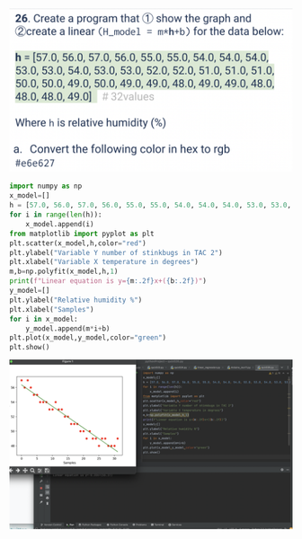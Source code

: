 ![](https://github.com/AleksandarDzudzevic/Unit_2/blob/main/quiz026text.png)
```.py
import numpy as np
x_model=[]
h = [57.0, 56.0, 57.0, 56.0, 55.0, 55.0, 54.0, 54.0, 54.0, 53.0, 53.0, 54.0, 53.0, 53.0, 52.0, 52.0, 51.0, 51.0, 51.0, 50.0, 50.0, 49.0, 50.0, 49.0, 49.0, 48.0, 49.0, 49.0, 48.0, 48.0, 48.0, 49.0]
for i in range(len(h)):
    x_model.append(i)
from matplotlib import pyplot as plt
plt.scatter(x_model,h,color="red")
plt.ylabel("Variable Y number of stinkbugs in TAC 2")
plt.xlabel("Variable X temperature in degrees")
m,b=np.polyfit(x_model,h,1)
print(f"Linear equation is y={m:.2f}x+({b:.2f})")
y_model=[]
plt.ylabel("Relative humidity %")
plt.xlabel("Samples")
for i in x_model:
    y_model.append(m*i+b)
plt.plot(x_model,y_model,color="green")
plt.show()
```
![](https://github.com/AleksandarDzudzevic/Unit_2/blob/main/quiz026test.png)
